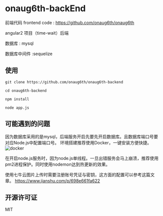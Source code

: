 # onaug6th-backEnd

前端代码 frontend code : https://github.com/onaug6th/onaug6th

angular2 项目（time-wait）后端

数据库 : mysql

数据库中间件 :sequelize

## 使用

```
git clone https://github.com/onaug6th/onaug6th-backend

cd onaug6th-backend

npm install

node app.js

```

## 可能遇到的问题
因为数据库采用的是mysql，后端服务开启先要先开启数据库。且数据库端口号要对应Node.js中配置端口号。
环境搭建推荐使用Docker，一键安装方便快捷。
<img src="http://oz1y7s5ij.bkt.clouddn.com/images/common/git-intro/%E5%B1%8F%E5%B9%95%E5%BF%AB%E7%85%A7%202018-06-02%20%E4%B8%8A%E5%8D%8810.25.15.png" alt="docker">

在开启node.js服务时，因为node.js单线程。一旦出错服务会马上崩溃，推荐使用pm2进程保护。同时使用nodemon达到热更新的效果。

使用七牛云图片上传时需要注册账号凭证与密钥，这方面的配置可以参考这篇文章。
https://www.jianshu.com/p/698e661fa622

## 开源许可证

MIT
